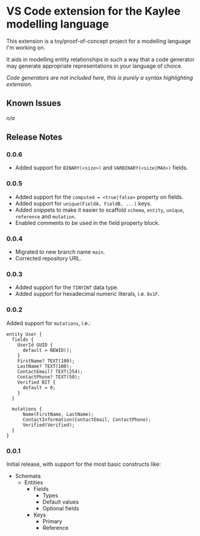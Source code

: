 # VS Code extension for the Kaylee modelling language

This extension is a toy/proof-of-concept project for a
modelling language I'm working on.

It aids in modelling entity relationships in such a way
that a code generator may generate appropriate
representations in your language of choice.

*Code generators are not included here, this is purely a syntax highlighting extension.*

## Known Issues

*n/a*

## Release Notes

### 0.0.6

- Added support for `BINARY(<size>)` and `VARBINARY(<size|MAX>)` fields.

### 0.0.5

- Added support for the `computed = <true|false>` property on fields.
- Added support for `unique(FieldA, FieldB, ...)` keys.
- Added snippets to make it easier to scaffold `schema`, `entity`, `unique`, `reference` and `mutation`.
- Enabled comments to be used in the field property block.

### 0.0.4

- Migrated to new branch name `main`.
- Corrected repository URL.

### 0.0.3

- Added support for the `TINYINT` data type.
- Added support for hexadecimal numeric literals, i.e. `0x1F`.

### 0.0.2

Added support for `mutations`, i.e.:

```kaylee
entity User {
  fields {
    UserId GUID {
      default = NEWID();
    }
    FirstName? TEXT(100);
    LastName? TEXT(100);
    ContactEmail? TEXT(254);
    ContactPhone? TEXT(50);
    Verified BIT {
      default = 0;
    }
  }

  mutations {
      Name(FirstName, LastName);
      ContactInformation(ContactEmail, ContactPhone);
      Verified(Verified);
  }
}
```

### 0.0.1

Initial release, with support for the most basic constructs like:
- Schemata
  - Entities
    - Fields
      - Types
      - Default values
      - Optional fields
    - Keys
      - Primary
      - Reference
